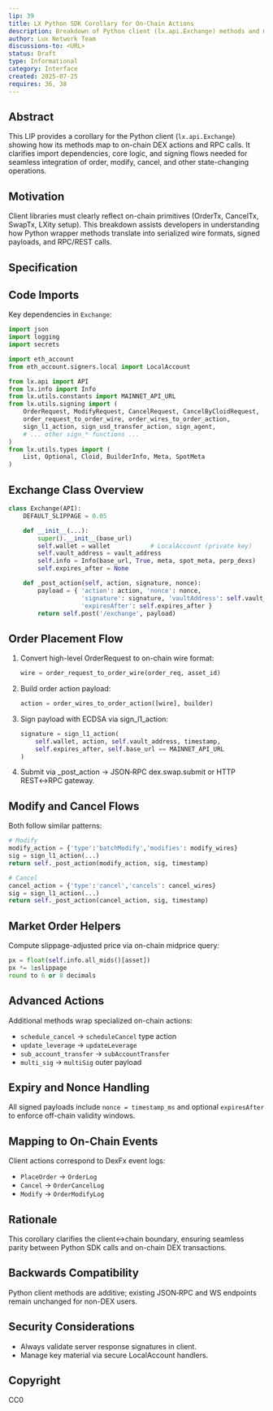 ```yaml
---
lip: 39
title: LX Python SDK Corollary for On-Chain Actions
description: Breakdown of Python client (lx.api.Exchange) methods and mapping to on-chain Dex actions
author: Lux Network Team
discussions-to: <URL>
status: Draft
type: Informational
category: Interface
created: 2025-07-25
requires: 36, 38
---
```


## Abstract

This LIP provides a corollary for the Python client (`lx.api.Exchange`) showing how its methods map to on-chain DEX actions and RPC calls. It clarifies import dependencies, core logic, and signing flows needed for seamless integration of order, modify, cancel, and other state-changing operations.

## Motivation

Client libraries must clearly reflect on-chain primitives (OrderTx, CancelTx, SwapTx, LXity setup). This breakdown assists developers in understanding how Python wrapper methods translate into serialized wire formats, signed payloads, and RPC/REST calls.
## Specification

## Code Imports

Key dependencies in `Exchange`:

```python
import json
import logging
import secrets

import eth_account
from eth_account.signers.local import LocalAccount

from lx.api import API
from lx.info import Info
from lx.utils.constants import MAINNET_API_URL
from lx.utils.signing import (
    OrderRequest, ModifyRequest, CancelRequest, CancelByCloidRequest,
    order_request_to_order_wire, order_wires_to_order_action,
    sign_l1_action, sign_usd_transfer_action, sign_agent,
    # ... other sign_* functions ...
)
from lx.utils.types import (
    List, Optional, Cloid, BuilderInfo, Meta, SpotMeta
)
```

## Exchange Class Overview

```python
class Exchange(API):
    DEFAULT_SLIPPAGE = 0.05

    def __init__(...):
        super().__init__(base_url)
        self.wallet = wallet           # LocalAccount (private key)
        self.vault_address = vault_address
        self.info = Info(base_url, True, meta, spot_meta, perp_dexs)
        self.expires_after = None

    def _post_action(self, action, signature, nonce):
        payload = { 'action': action, 'nonce': nonce,
                    'signature': signature, 'vaultAddress': self.vault_address,
                    'expiresAfter': self.expires_after }
        return self.post('/exchange', payload)
```

## Order Placement Flow

1. Convert high-level OrderRequest to on-chain wire format:
   ```python
   wire = order_request_to_order_wire(order_req, asset_id)
   ```
2. Build order action payload:
   ```python
   action = order_wires_to_order_action([wire], builder)
   ```
3. Sign payload with ECDSA via sign_l1_action:
   ```python
   signature = sign_l1_action(
       self.wallet, action, self.vault_address, timestamp,
       self.expires_after, self.base_url == MAINNET_API_URL
   )
   ```
4. Submit via _post_action → JSON‑RPC dex.swap.submit or HTTP REST↔RPC gateway.

## Modify and Cancel Flows

Both follow similar patterns:

```python
# Modify
modify_action = {'type':'batchModify','modifies': modify_wires}
sig = sign_l1_action(...)
return self._post_action(modify_action, sig, timestamp)

# Cancel
cancel_action = {'type':'cancel','cancels': cancel_wires}
sig = sign_l1_action(...)
return self._post_action(cancel_action, sig, timestamp)
```

## Market Order Helpers

Compute slippage-adjusted price via on-chain midprice query:
```python
px = float(self.info.all_mids()[asset])
px *= 1±slippage
round to 6 or 8 decimals
```

## Advanced Actions

Additional methods wrap specialized on-chain actions:
- `schedule_cancel` → `scheduleCancel` type action
- `update_leverage` → `updateLeverage`
- `sub_account_transfer` → `subAccountTransfer`
- `multi_sig` → `multiSig` outer payload

## Expiry and Nonce Handling

All signed payloads include `nonce = timestamp_ms` and optional `expiresAfter` to enforce off-chain validity windows.

## Mapping to On-Chain Events

Client actions correspond to DexFx event logs:
- `PlaceOrder` → `OrderLog`
- `Cancel` → `OrderCancelLog`
- `Modify` → `OrderModifyLog`

## Rationale

This corollary clarifies the client↔chain boundary, ensuring seamless parity between Python SDK calls and on-chain DEX transactions.

## Backwards Compatibility

Python client methods are additive; existing JSON‑RPC and WS endpoints remain unchanged for non-DEX users.

## Security Considerations

- Always validate server response signatures in client.
- Manage key material via secure LocalAccount handlers.

## Copyright

CC0